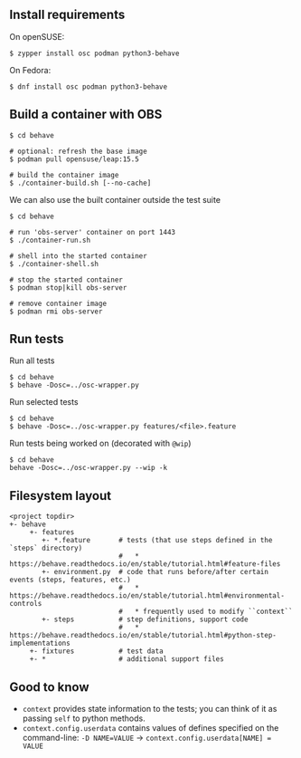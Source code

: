 Install requirements
--------------------

On openSUSE:
```
$ zypper install osc podman python3-behave
```

On Fedora:
```
$ dnf install osc podman python3-behave
```


Build a container with OBS
--------------------------

```
$ cd behave

# optional: refresh the base image
$ podman pull opensuse/leap:15.5

# build the container image
$ ./container-build.sh [--no-cache]
```

We can also use the built container outside the test suite
```
$ cd behave

# run 'obs-server' container on port 1443
$ ./container-run.sh

# shell into the started container
$ ./container-shell.sh

# stop the started container
$ podman stop|kill obs-server

# remove container image
$ podman rmi obs-server
```

Run tests
---------

Run all tests
```
$ cd behave
$ behave -Dosc=../osc-wrapper.py
```

Run selected tests
```
$ cd behave
$ behave -Dosc=../osc-wrapper.py features/<file>.feature
```

Run tests being worked on (decorated with `@wip`)
```
$ cd behave
behave -Dosc=../osc-wrapper.py --wip -k
```


Filesystem layout
-----------------

```
<project topdir>
+- behave
     +- features
        +- *.feature       # tests (that use steps defined in the `steps` directory)
                           #   * https://behave.readthedocs.io/en/stable/tutorial.html#feature-files
        +- environment.py  # code that runs before/after certain events (steps, features, etc.)
                           #   * https://behave.readthedocs.io/en/stable/tutorial.html#environmental-controls
                           #   * frequently used to modify ``context``
        +- steps           # step definitions, support code
                           #   * https://behave.readthedocs.io/en/stable/tutorial.html#python-step-implementations
     +- fixtures           # test data
     +- *                  # additional support files
```


Good to know
------------
* `context` provides state information to the tests; you can think of it as passing `self` to python methods.
* `context.config.userdata` contains values of defines specified on the command-line:
  ``-D NAME=VALUE`` -> ``context.config.userdata[NAME] = VALUE``

